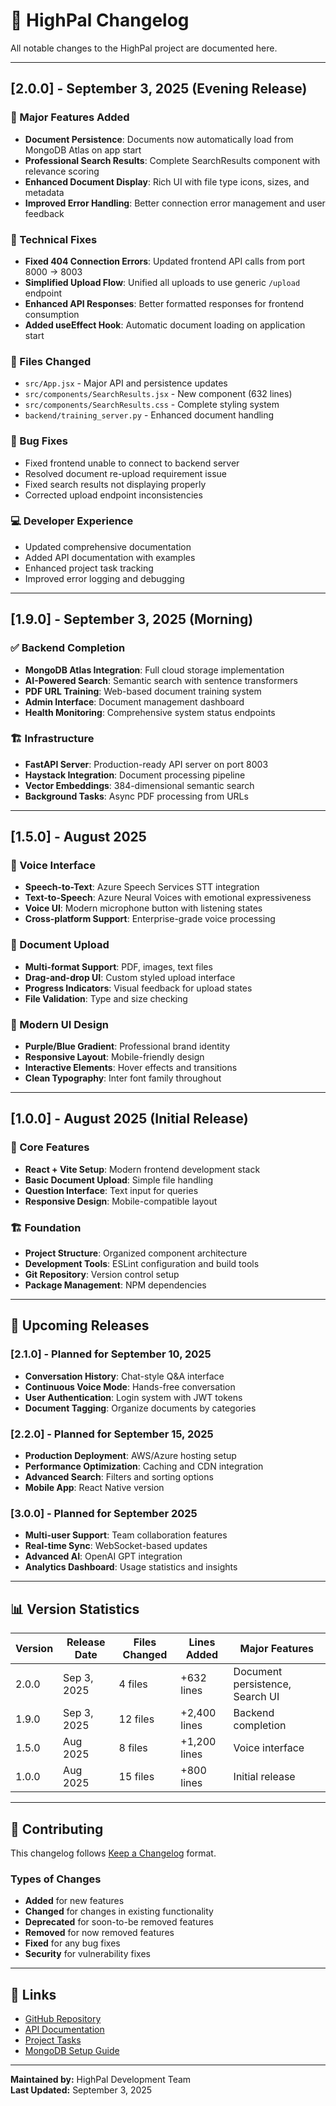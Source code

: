 # 📝 HighPal Changelog

All notable changes to the HighPal project are documented here.

---

## [2.0.0] - September 3, 2025 (Evening Release)

### 🎉 Major Features Added
- **Document Persistence**: Documents now automatically load from MongoDB Atlas on app start
- **Professional Search Results**: Complete SearchResults component with relevance scoring
- **Enhanced Document Display**: Rich UI with file type icons, sizes, and metadata
- **Improved Error Handling**: Better connection error management and user feedback

### 🔧 Technical Fixes  
- **Fixed 404 Connection Errors**: Updated frontend API calls from port 8000 → 8003
- **Simplified Upload Flow**: Unified all uploads to use generic `/upload` endpoint
- **Enhanced API Responses**: Better formatted responses for frontend consumption
- **Added useEffect Hook**: Automatic document loading on application start

### 📁 Files Changed
- `src/App.jsx` - Major API and persistence updates
- `src/components/SearchResults.jsx` - New component (632 lines)
- `src/components/SearchResults.css` - Complete styling system
- `backend/training_server.py` - Enhanced document handling

### 🐛 Bug Fixes
- Fixed frontend unable to connect to backend server
- Resolved document re-upload requirement issue  
- Fixed search results not displaying properly
- Corrected upload endpoint inconsistencies

### 💻 Developer Experience
- Updated comprehensive documentation
- Added API documentation with examples
- Enhanced project task tracking
- Improved error logging and debugging

---

## [1.9.0] - September 3, 2025 (Morning)

### ✅ Backend Completion
- **MongoDB Atlas Integration**: Full cloud storage implementation
- **AI-Powered Search**: Semantic search with sentence transformers
- **PDF URL Training**: Web-based document training system
- **Admin Interface**: Document management dashboard
- **Health Monitoring**: Comprehensive system status endpoints

### 🏗️ Infrastructure
- **FastAPI Server**: Production-ready API server on port 8003
- **Haystack Integration**: Document processing pipeline
- **Vector Embeddings**: 384-dimensional semantic search
- **Background Tasks**: Async PDF processing from URLs

---

## [1.5.0] - August 2025

### 🎤 Voice Interface
- **Speech-to-Text**: Azure Speech Services STT integration  
- **Text-to-Speech**: Azure Neural Voices with emotional expressiveness
- **Voice UI**: Modern microphone button with listening states
- **Cross-platform Support**: Enterprise-grade voice processing

### 📄 Document Upload  
- **Multi-format Support**: PDF, images, text files
- **Drag-and-drop UI**: Custom styled upload interface
- **Progress Indicators**: Visual feedback for upload states
- **File Validation**: Type and size checking

### 🎨 Modern UI Design
- **Purple/Blue Gradient**: Professional brand identity  
- **Responsive Layout**: Mobile-friendly design
- **Interactive Elements**: Hover effects and transitions
- **Clean Typography**: Inter font family throughout

---

## [1.0.0] - August 2025 (Initial Release)

### 🚀 Core Features
- **React + Vite Setup**: Modern frontend development stack
- **Basic Document Upload**: Simple file handling
- **Question Interface**: Text input for queries
- **Responsive Design**: Mobile-compatible layout

### 🏗️ Foundation
- **Project Structure**: Organized component architecture
- **Development Tools**: ESLint configuration and build tools
- **Git Repository**: Version control setup
- **Package Management**: NPM dependencies

---

## 🔮 Upcoming Releases

### [2.1.0] - Planned for September 10, 2025
- **Conversation History**: Chat-style Q&A interface
- **Continuous Voice Mode**: Hands-free conversation
- **User Authentication**: Login system with JWT tokens
- **Document Tagging**: Organize documents by categories

### [2.2.0] - Planned for September 15, 2025  
- **Production Deployment**: AWS/Azure hosting setup
- **Performance Optimization**: Caching and CDN integration
- **Advanced Search**: Filters and sorting options
- **Mobile App**: React Native version

### [3.0.0] - Planned for September 2025
- **Multi-user Support**: Team collaboration features
- **Real-time Sync**: WebSocket-based updates
- **Advanced AI**: OpenAI GPT integration
- **Analytics Dashboard**: Usage statistics and insights

---

## 📊 Version Statistics

| Version | Release Date | Files Changed | Lines Added | Major Features |
|---------|-------------|---------------|-------------|----------------|
| 2.0.0 | Sep 3, 2025 | 4 files | +632 lines | Document persistence, Search UI |
| 1.9.0 | Sep 3, 2025 | 12 files | +2,400 lines | Backend completion |
| 1.5.0 | Aug 2025 | 8 files | +1,200 lines | Voice interface |
| 1.0.0 | Aug 2025 | 15 files | +800 lines | Initial release |

---

## 🤝 Contributing

This changelog follows [Keep a Changelog](https://keepachangelog.com/) format.

### Types of Changes
- **Added** for new features
- **Changed** for changes in existing functionality  
- **Deprecated** for soon-to-be removed features
- **Removed** for now removed features
- **Fixed** for any bug fixes
- **Security** for vulnerability fixes

---

## 🔗 Links

- [GitHub Repository](https://github.com/eddyutkarshteddy-lang/highpal)
- [API Documentation](API_DOCUMENTATION.md)
- [Project Tasks](PROJECT_TASKS_TRACKER.md)
- [MongoDB Setup Guide](backend/MONGODB_SETUP.md)

---

**Maintained by:** HighPal Development Team  
**Last Updated:** September 3, 2025
